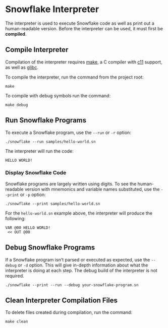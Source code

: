 # Snowflake Interpreter

The interpreter is used to execute Snowflake code as well as print 
out a human-readable version. Before the interpreter can be used,
it must first be **compiled**.

## Compile Interpreter

Compilation of the interpreter requires [make][4], a C compiler 
with [c11][5] support, as well as [glibc][6].

To compile the interpreter, run the command from the project root:
```
make
```

To compile with debug symbols run the command:
```
make debug
```

[4]: https://en.wikipedia.org/wiki/Make_(software)
[5]: https://en.wikipedia.org/wiki/C11_(C_standard_revision)
[6]: https://en.wikipedia.org/wiki/GNU_C_Library

## Run Snowflake Programs

To execute a Snowflake program, use the `--run` or `-r` option:

```
./snowflake --run samples/hello-world.sn
```

The interpreter will run the code:

```
HELLO WORLD!
```

### Display Snowflake Code

Snowflake programs are largely written using digits. To see the human-readable version
with mnemonics and variable names substituted, use the `--print` or `-p` option:

```
./snowflake --print samples/hello-world.sn
```

For the `hello-world.sn` example above, the interpreter will produce 
the following:

```
VAR @00 HELLO WORLD!
 << OUT @00
```

## Debug Snowflake Programs

If a Snowflake program isn't parsed or executed as expected, use
the `--debug` or `-d` option. This will give in-depth information 
about what the interpreter is doing at each step. The debug build of 
the interpreter is not required.

```
./snowflake --print --run --debug your-snowflake-program.sn
```

## Clean Interpreter Compilation Files

To delete files created during compilation, run the command:

```
make clean
```
